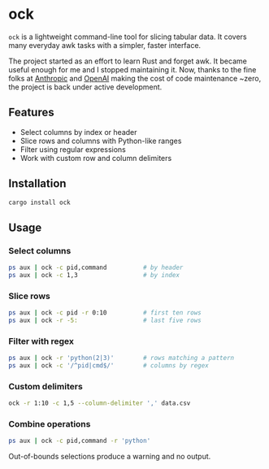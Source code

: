 # ock

`ock` is a lightweight command-line tool for slicing tabular data. It covers many everyday awk tasks with a simpler, faster interface.

The project started as an effort to learn Rust and forget awk. It became useful enough for me and I stopped maintaining it. Now, thanks to the fine folks at [Anthropic](https://www.anthropic.com/claude-code) and [OpenAI](https://openai.com/codex/) making the cost of code maintenance ~zero, the project is back under active development.

## Features
- Select columns by index or header
- Slice rows and columns with Python-like ranges
- Filter using regular expressions
- Work with custom row and column delimiters

## Installation
```sh
cargo install ock
```

## Usage

### Select columns
```bash
ps aux | ock -c pid,command          # by header
ps aux | ock -c 1,3                  # by index
```

### Slice rows
```bash
ps aux | ock -c pid -r 0:10          # first ten rows
ps aux | ock -r -5:                  # last five rows
```

### Filter with regex
```bash
ps aux | ock -r 'python(2|3)'        # rows matching a pattern
ps aux | ock -c '/^pid|cmd$/'        # columns by regex
```

### Custom delimiters
```bash
ock -r 1:10 -c 1,5 --column-delimiter ',' data.csv
```

### Combine operations
```bash
ps aux | ock -c pid,command -r 'python'
```

Out-of-bounds selections produce a warning and no output.
